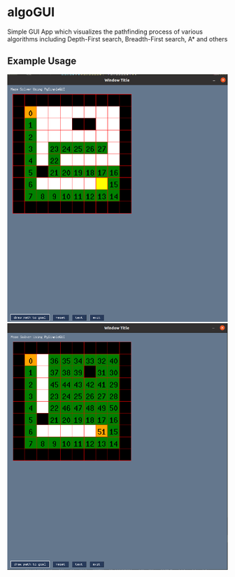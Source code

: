 # algoGUI
Simple GUI App which visualizes the pathfinding process of various algorithms including Depth-First search, Breadth-First search, A* and others


## Example Usage
![usage demo 1](screenshots/guiscreenshot1.png)
![usage demo 2](screenshots/guiscreenshot2.png)
